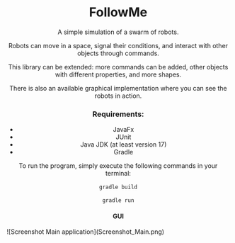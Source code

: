 <h1 align="center">FollowMe</h1>

<p align="center">A simple simulation of a swarm of robots.</p>

<p align="center">Robots can move in a space, signal their conditions, and interact with other objects through commands.</p>

<p align="center">This library can be extended: more commands can be added, other objects with different properties, and more shapes.</p>

<p align="center">There is also an available graphical implementation where you can see the robots in action.</p>

<h3 align="center">Requirements:</h3>
<ul align="center">
  <li>JavaFx</li>
  <li>JUnit</li>
  <li>Java JDK (at least version 17)</li>
  <li>Gradle</li>
</ul>

<p align="center">To run the program, simply execute the following commands in your terminal:</p>

<pre align="center"><code>gradle build</code></pre>
<pre align="center"><code>gradle run</code></pre>
<h4 align="center">GUI</h4>
![Screenshot Main application](Screenshot_Main.png)

